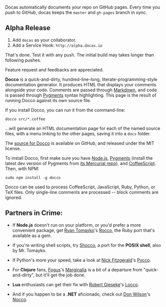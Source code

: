 Docas automatically documents your repo on GitHub pages. Every time you push
to GitHub, docas keeps the `master` and `gh-pages` branch in sync.

## Alpha Release

  1. Add `docas` as your collaborator.
  2. Add a Service Hook: `http://alpha.docas.io`

That's done. Test it with any push. The initial build may takes longer than
following pushes.

Feature request and feedbacks are appreciated.

**Docco** is a quick-and-dirty, hundred-line-long, literate-programming-style
documentation generator. It produces HTML
that displays your comments alongside your code. Comments are passed through
[Markdown](http://daringfireball.net/projects/markdown/syntax), and code is
passed through [Pygments](http://pygments.org/) syntax highlighting.
This page is the result of running Docco against its own source file.

If you install Docco, you can run it from the command-line:

    docco src/*.coffee

...will generate an HTML documentation page for each of the named source files, 
with a menu linking to the other pages, saving it into a `docs` folder.

The [source for Docco](http://github.com/jashkenas/docco) is available on GitHub,
and released under the MIT license.

To install Docco, first make sure you have [Node.js](http://nodejs.org/),
[Pygments](http://pygments.org/) (install the latest dev version of Pygments
from [its Mercurial repo](http://dev.pocoo.org/hg/pygments-main)), and
[CoffeeScript](http://coffeescript.org/). Then, with NPM:

    sudo npm install -g docco

Docco can be used to process CoffeeScript, JavaScript, Ruby, Python, or TeX files.
Only single-line comments are processed -- block comments are ignored.

## Partners in Crime:

* If **Node.js** doesn't run on your platform, or you'd prefer a more 
convenient package, get [Ryan Tomayko](http://github.com/rtomayko)'s 
[Rocco](http://rtomayko.github.com/rocco/rocco.html), the Ruby port that's 
available as a gem. 

* If you're writing shell scripts, try
[Shocco](http://rtomayko.github.com/shocco/), a port for the **POSIX shell**,
also by Mr. Tomayko.

* If Python's more your speed, take a look at 
[Nick Fitzgerald](http://github.com/fitzgen)'s [Pycco](http://fitzgen.github.com/pycco/). 

* For **Clojure** fans, [Fogus](http://blog.fogus.me/)'s 
[Marginalia](http://fogus.me/fun/marginalia/) is a bit of a departure from 
"quick-and-dirty", but it'll get the job done.

* **Lua** enthusiasts can get their fix with 
[Robert Gieseke](https://github.com/rgieseke)'s [Locco](http://rgieseke.github.com/locco/).

* And if you happen to be a **.NET**
aficionado, check out [Don Wilson](https://github.com/dontangg)'s 
[Nocco](http://dontangg.github.com/nocco/).

